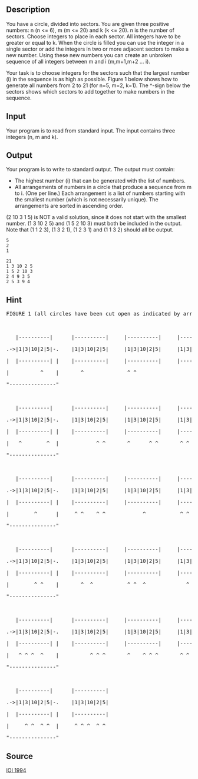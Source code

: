 <h2>Description</h2><p>You have a circle, divided into sectors. You are given three positive numbers: n (n &lt;= 6), m (m &lt;= 20) and k (k &lt;= 20). n is the number of sectors. Choose integers to place in each sector. All integers have to be greater or equal to k. When the circle is filled you can use the integer in a single sector or add the integers in two or more adjacent sectors to make a new number. Using these new numbers you can create an unbroken sequence of all integers between m and i (m,m+1,m+2 ... i). 
</p>Your task is to choose integers for the sectors such that the largest number (i) in the sequence is as high as possible. Figure 1 below shows how to generate all numbers from 2 to 21 (for n=5, m=2, k=1). The ^-sign below the sectors shows which sectors to add together to make numbers in the sequence. 
<h2>Input</h2><p>Your program is to read from standard input. The input contains three integers (n, m and k). </p><h2>Output</h2><p>Your program is to write to standard output. The output must contain: 
</p><ul><li>The highest number (i) that can be generated with the list of numbers. 
<br></li><li>All arrangements of numbers in a circle that produce a sequence from m to i. (One per line.) Each arrangement is a list of numbers starting with the smallest number (which is not necessarily unique). The arrangements are sorted in ascending order.</li></ul><p>
</p>(2 10 3 1 5) is NOT a valid solution, since it does not start with the smallest number. (1 3 10 2 5) and (1 5 2 10 3) must both be included in the output. Note that (1 1 2 3), (1 3 2 1), (1 2 3 1) and (1 1 3 2) should all be output.
<pre><code class="language-input1">5
2
1</code></pre><pre><code class="language-output1">21
1 3 10 2 5
1 5 2 10 3
2 4 9 3 5
2 5 3 9 4</code></pre><h2>Hint</h2><pre>FIGURE 1 (all circles have been cut open as indicated by arrow):
<br>
<br>   |----------|      |----------|     |----------|     |----------|  
<br>.-&gt;|1|3|10|2|5|-.    |1|3|10|2|5|     |1|3|10|2|5|     |1|3|10|2|5|  
<br>|  |----------| |    |----------|     |----------|     |----------|  
<br>|          ^    |       ^              ^ ^                       ^
<br>"---------------"       
<br>        
<br>   |----------|      |----------|     |----------|     |----------|  
<br>.-&gt;|1|3|10|2|5|-.    |1|3|10|2|5|     |1|3|10|2|5|     |1|3|10|2|5|  
<br>|  |----------| |    |----------|     |----------|     |----------|  
<br>|   ^        ^  |            ^ ^       ^      ^ ^       ^ ^      ^ 
<br>"---------------"       
<br>
<br>   |----------|      |----------|     |----------|     |----------|  
<br>.-&gt;|1|3|10|2|5|-.    |1|3|10|2|5|     |1|3|10|2|5|     |1|3|10|2|5|  
<br>|  |----------| |    |----------|     |----------|     |----------|  
<br>|        ^      |     ^ ^    ^ ^            ^           ^ ^    ^ ^
<br>"---------------"       
<br>
<br>   |----------|      |----------|     |----------|     |----------|  
<br>.-&gt;|1|3|10|2|5|-.    |1|3|10|2|5|     |1|3|10|2|5|     |1|3|10|2|5|  
<br>|  |----------| |    |----------|     |----------|     |----------|  
<br>|        ^ ^    |       ^  ^           ^ ^  ^             ^  ^ ^
<br>"---------------"       
<br>
<br>   |----------|      |----------|     |----------|     |----------|  
<br>.-&gt;|1|3|10|2|5|-.    |1|3|10|2|5|     |1|3|10|2|5|     |1|3|10|2|5|  
<br>|  |----------| |    |----------|     |----------|     |----------|  
<br>|   ^ ^ ^  ^    |          ^ ^ ^       ^    ^ ^ ^       ^ ^  ^   ^
<br>"---------------"       
<br>
<br>   |----------|      |----------|   
<br>.-&gt;|1|3|10|2|5|-.    |1|3|10|2|5|   
<br>|  |----------| |    |----------|   
<br>|     ^ ^  ^ ^  |     ^ ^ ^  ^ ^    
<br>"---------------"       </pre><p>
</p><h2>Source</h2><a href="searchproblem?field=source&amp;key=IOI+1994">IOI 1994</a>